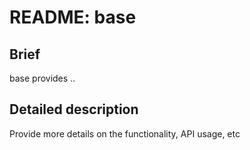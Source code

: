 # README: base

## Brief

base provides .. <one line description>

## Detailed description

Provide more details on the functionality, API usage, etc
